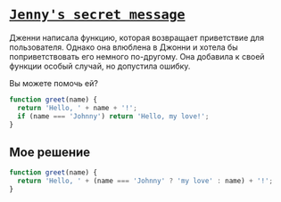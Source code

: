 # [`Jenny's secret message`](../../index.md)

Дженни написала функцию, которая возвращает приветствие для пользователя. Однако она влюблена в Джонни и хотела бы поприветствовать его немного по-другому. Она добавила к своей функции особый случай, но допустила ошибку.

Вы можете помочь ей?

```js
function greet(name) {
  return 'Hello, ' + name + '!';
  if (name === 'Johnny') return 'Hello, my love!';
}
```

## Мое решение

```js
function greet(name) {
  return 'Hello, ' + (name === 'Johnny' ? 'my love' : name) + '!';
}
```
